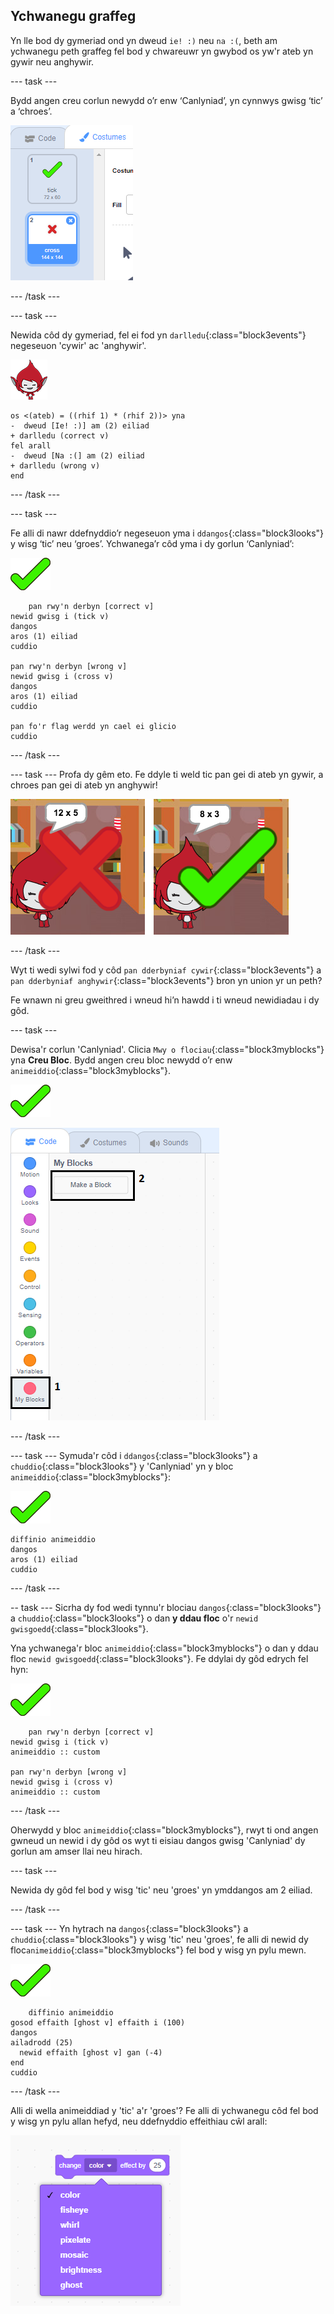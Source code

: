 ## Ychwanegu graffeg

Yn lle bod dy gymeriad ond yn dweud `ie! :)` neu `na :(`, beth am ychwanegu peth graffeg fel bod y chwareuwr yn gwybod os yw'r ateb yn gywir neu anghywir.

\--- task \---

Bydd angen creu corlun newydd o’r enw ‘Canlyniad’, yn cynnwys gwisg ‘tic’ a ‘chroes’.

![Corlun tic a chroes](images/brain-result.png)

\--- /task \---

\--- task \---

Newida côd dy gymeriad, fel ei fod yn `darlledu`{:class="block3events"} negeseuon 'cywir' ac 'anghywir'.

![Corlun cymeriad](images/giga-sprite.png)

```blocks3
os <(ateb) = ((rhif 1) * (rhif 2))> yna 
-  dweud [Ie! :)] am (2) eiliad
+ darlledu (correct v)
fel arall 
-  dweud [Na :(] am (2) eiliad
+ darlledu (wrong v)
end
```

\--- /task \---

\--- task \---

Fe alli di nawr ddefnyddio’r negeseuon yma i `ddangos`{:class="block3looks"} y wisg ‘tic’ neu ‘groes’. Ychwanega’r côd yma i dy gorlun ‘Canlyniad’:

![Corlun canlyniad](images/result-sprite.png)

```blocks3
    pan rwy'n derbyn [correct v]
newid gwisg i (tick v)
dangos
aros (1) eiliad
cuddio

pan rwy'n derbyn [wrong v]
newid gwisg i (cross v)
dangos
aros (1) eiliad
cuddio

pan fo'r flag werdd yn cael ei glicio
cuddio
```

\--- /task \---

\--- task \--- Profa dy gêm eto. Fe ddyle ti weld tic pan gei di ateb yn gywir, a chroes pan gei di ateb yn anghywir!

![Tic i cywir, croes i anghywir](images/brain-test-answer.png)

\--- /task \---

Wyt ti wedi sylwi fod y côd `pan dderbyniaf cywir`{:class="block3events"} a `pan dderbyniaf anghywir`{:class="block3events"} bron yn union yr un peth?

Fe wnawn ni greu gweithred i wneud hi’n hawdd i ti wneud newidiadau i dy gôd.

\--- task \---

Dewisa'r corlun 'Canlyniad'. Clicia `Mwy o flociau`{:class="block3myblocks"} yna **Creu Bloc**. Bydd angen creu bloc newydd o’r enw `animeiddio`{:class="block3myblocks"}.

![Corlun canlyniad](images/result-sprite.png)

![Creu bloc o'r enw animeiddio](images/brain-animate-function.png)

\--- /task \---

\--- task \--- Symuda'r côd i `ddangos`{:class="block3looks"} a `chuddio`{:class="block3looks"} y 'Canlyniad' yn y bloc `animeiddio`{:class="block3myblocks"}:

![Corlun canlyniad](images/result-sprite.png)

```blocks3
diffinio animeiddio
dangos
aros (1) eiliad
cuddio
```

\--- /task \---

-- task \--- Sicrha dy fod wedi tynnu'r blociau `dangos`{:class="block3looks"} a `chuddio`{:class="block3looks"} o dan **y ddau floc** o'r `newid gwisgoedd`{:class="block3looks"}.

Yna ychwanega'r bloc `animeiddio`{:class="block3myblocks"} o dan y ddau floc `newid gwisgoedd`{:class="block3looks"}. Fe ddylai dy gôd edrych fel hyn:

![Corlun canlyniad](images/result-sprite.png)

```blocks3
    pan rwy'n derbyn [correct v]
newid gwisg i (tick v)
animeiddio :: custom

pan rwy'n derbyn [wrong v]
newid gwisg i (cross v)
animeiddio :: custom
```

\--- /task \---

Oherwydd y bloc `animeiddio`{:class="block3myblocks"}, rwyt ti ond angen gwneud un newid i dy gôd os wyt ti eisiau dangos gwisg 'Canlyniad' dy gorlun am amser llai neu hirach.

\--- task \---

Newida dy gôd fel bod y wisg 'tic' neu 'groes' yn ymddangos am 2 eiliad.

\--- /task \---

\--- task \--- Yn hytrach na `dangos`{:class="block3looks"} a `chuddio`{:class="block3looks"} y wisg 'tic' neu 'groes', fe alli di newid dy floc`animeiddio`{:class="block3myblocks"} fel bod y wisg yn pylu mewn.

![Corlun canlyniad](images/result-sprite.png)

```blocks3
    diffinio animeiddio
gosod effaith [ghost v] effaith i (100)
dangos
ailadrodd (25) 
  newid effaith [ghost v] gan (-4)
end
cuddio
```

\--- /task \---

Alli di wella animeiddiad y 'tic' a'r 'groes'? Fe alli di ychwanegu côd fel bod y wisg yn pylu allan hefyd, neu ddefnyddio effeithiau cŵl arall:

![sgrinlun](images/brain-effects.png)